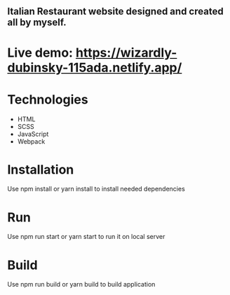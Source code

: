 ## Italian Restaurant website designed and created all by myself.

# Live demo: https://wizardly-dubinsky-115ada.netlify.app/

# Technologies
* HTML
* SCSS
* JavaScript
* Webpack

# Installation
Use npm install or yarn install to install needed dependencies

# Run
Use npm run start or yarn start to run it on local server

# Build
Use npm run build or yarn build to build application
